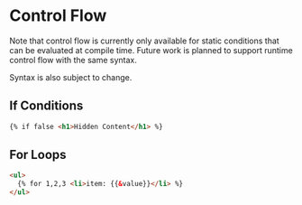 # Control Flow

Note that control flow is currently only available for static conditions that
can be evaluated at compile time.
Future work is planned to support runtime control flow with the same syntax.

Syntax is also subject to change.

## If Conditions

```html
{% if false <h1>Hidden Content</h1> %}
```

## For Loops

```html
<ul>
  {% for 1,2,3 <li>item: {{&value}}</li> %}
</ul>
```
